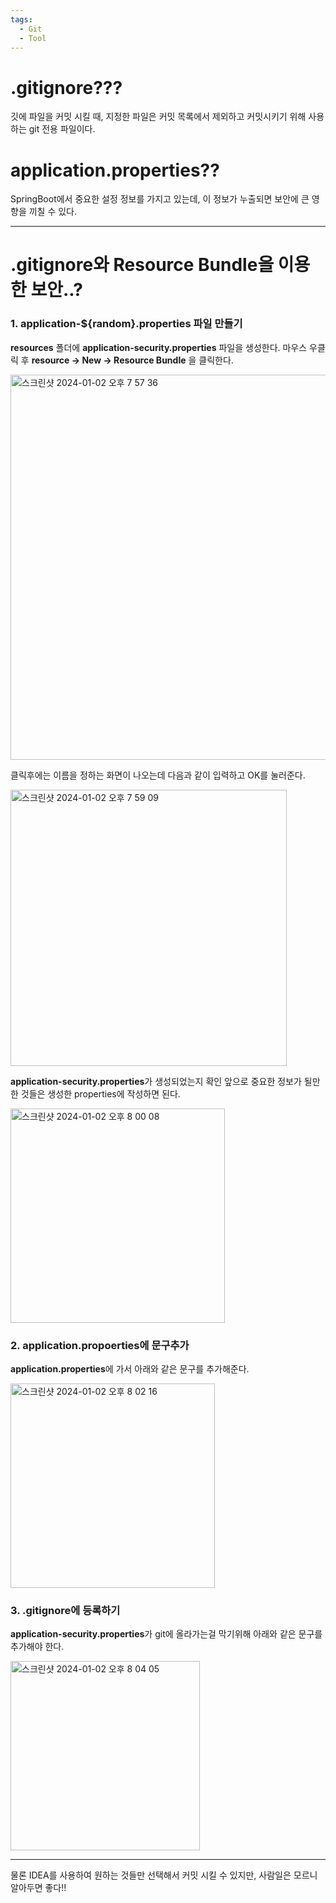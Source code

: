```yaml
---
tags:
  - Git
  - Tool
---
```

# .gitignore???
깃에 파일을 커밋 시킬 때, 지정한 파일은 커밋 목록에서 제외하고 커밋시키기 위해 사용하는 git 전용 파일이다.

# application.properties??
SpringBoot에서 중요한 설정 정보를 가지고 있는데, 이 정보가 누출되면 보안에 큰 영향을 끼칠 수 있다.

---
# .gitignore와 Resource Bundle을 이용한 보안..?
### 1. application-${random}.properties 파일 만들기
**resources** 폴더에 **application-security.properties** 파일을 생성한다.
마우스 우클릭 후 **resource -> New -> Resource Bundle** 을 클릭한다.

<img width="616" alt="스크린샷 2024-01-02 오후 7 57 36" src="https://github.com/SubiYoon/SubiYoon.github.io/assets/117332903/0ea7ebae-fb82-4567-baca-5b9b4793fff5">

클릭후에는 이름을 정하는 화면이 나오는데 다음과 같이 입력하고 OK를 눌러준다.

<img width="442" alt="스크린샷 2024-01-02 오후 7 59 09" src="https://github.com/SubiYoon/SubiYoon.github.io/assets/117332903/9d0c6cc7-478e-4775-a84a-9cfa46956c6a">

**application-security.properties**가 생성되었는지 확인
앞으로 중요한 정보가 될만한 것들은 생성한 properties에 작성하면 된다.

<img width="343" alt="스크린샷 2024-01-02 오후 8 00 08" src="https://github.com/SubiYoon/SubiYoon.github.io/assets/117332903/3c5747f9-be85-4fd2-8779-7e5019d63826">

### 2. application.propoerties에 문구추가
**application.properties**에 가서 아래와 같은 문구를 추가해준다.

<img width="327" alt="스크린샷 2024-01-02 오후 8 02 16" src="https://github.com/SubiYoon/SubiYoon.github.io/assets/117332903/f9ce17f0-6dd6-4375-85ea-b25b155fc75c">

### 3. .gitignore에 등록하기
**application-security.properties**가 git에 올라가는걸 막기위해 아래와 같은 문구를 추가해야 한다.

<img width="303" alt="스크린샷 2024-01-02 오후 8 04 05" src="https://github.com/SubiYoon/SubiYoon.github.io/assets/117332903/2fddf875-319c-46f0-8cf5-30a367f87ee3">


---

물론 IDEA를 사용하여 원하는 것들만 선택해서 커밋 시킬 수 있지만, 사람일은 모르니 알아두면 좋다!!
